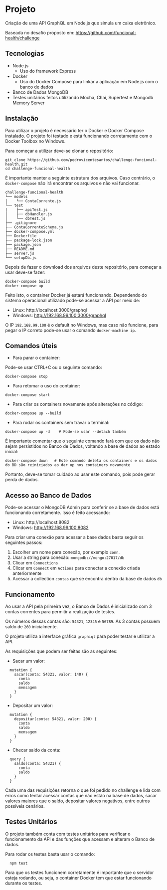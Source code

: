 # Projeto

Criação de uma API GraphQL em Node.js que simula um caixa eletrônico.

Baseada no desafio proposto em: https://github.com/funcional-health/challenge

## Tecnologias

- Node.js
  * Uso do framework Express
- Docker
  * Uso do Docker Compose para linkar a aplicação em Node.js com o banco de dados
- Banco de Dados MongoDB
- Testes unitários feitos utilizando Mocha, Chai, Supertest e Mongodb Memory Server

## Instalação

Para utilizar o projeto é necessário ter o Docker e Docker Compose instalado. O projeto foi testado e está funcionando corretamente com o Docker Toolbox no Windows.

Para começar a utilizar deve-se clonar o repositório:

```shell
git clone https://github.com/pedrovicentesantos/challenge-funcional-health.git
cd challenge-funcional-health
```

É importante manter a seguinte estrutura dos arquivos. Caso contrário, o `docker-compose` não irá encontrar os arquivos e não vai funcionar.
  
    challenge-funcional-health  
    └── models
    │    └── ContaCorrente.js
    └── test
    |    ├── apiTest.js
    │    ├── dbHandler.js
    │    └── dbTest.js
    ├── .gitignore
    ├── ContaCorrenteSchema.js
    ├── docker-compose.yml
    ├── Dockerfile
    ├── package-lock.json
    ├── package.json
    ├── README.md
    ├── server.js
    └── setupDb.js

Depois de fazer o download dos arquivos deste repositório, para começar a usar deve-se fazer:

```shell
docker-compose build  
docker-compose up
```

Feito isto, o container Docker já estará funcionando. Dependendo do sistema operacional utilizado pode-se acessar a API por meio de:
- Linux: http://localhost:3000/graphql
- Windows: http://192.168.99.100:3000/graphql

O IP `192.168.99.100` é o default no Windows, mas caso não funcione, para pegar o IP correto pode-se usar o comando `docker-machine ip`.

## Comandos úteis

- Para parar o container:

Pode-se usar CTRL+C ou o seguinte comando:

```shell
docker-compose stop
```

- Para retomar o uso do container:

```shell
docker-compose start
```

- Para criar os containers novamente após alterações no código:

```shell
docker-compose up --build
```

- Para rodar os containers sem travar o terminal:

```shell
docker-compose up -d    # Pode-se usar --detach também
```

É importante comentar que o seguinte comando fará com que os dado não sejam persistidos no Banco de Dados, voltando a base de dados ao estado inicial:

```shell
docker-compose down   # Este comando deleta os containers e os dados do BD são reiniciados ao dar up nos containers novamente
```

Portanto, deve-se tomar cuidado ao usar este comando, pois pode gerar perda de dados.

## Acesso ao Banco de Dados
Pode-se acessar o MongoDB Admin para conferir se a base de dados está funcionando corretamente. Isso é feito acessando:

- Linux: http://localhost:8082
- Windows: http://192.168.99.100:8082

Para criar uma conexão para acessar a base dados basta seguir os seguintes passos:

1. Escolher um nome para conexão, por exemplo `conn`.
2. Usar a string para conexão: `mongodb://mongo:27017/db`
3. Clicar em `Connections`
4. Clicar em `Connect` em `Actions` para conectar a conexão criada anteriormente
5. Acessar a collection `contas` que se encontra dentro da base de dados `db`

## Funcionamento
Ao usar a API pela primeira vez, o Banco de Dados é inicializado com 3 contas correntes para permitir a realização de testes. 

Os números dessas contas são: `54321`, `12345` e `56789`. As 3 contas possuem saldo de `260` inicialmente.

O projeto utiliza a interface gráfica `graphiql` para poder testar e utilizar a API.

As requisições que podem ser feitas são as seguintes:

- Sacar um valor:

```shell
  mutation {
    sacar(conta: 54321, valor: 140) {
      conta
      saldo
      mensagem
    }
  }
```

- Depositar um valor:

```shell
  mutation {
    depositar(conta: 54321, valor: 200) {
      conta
      saldo
      mensagem
    }
  }
```

- Checar saldo da conta: 

```shell
  query {
    saldo(conta: 54321) {
      conta
      saldo
    }
  }
```

Cada uma das requisições retorna o que foi pedido no challenge e lida com erros como tentar acessar contas que não estão na base de dados, sacar valores maiores que o saldo, depositar valores negativos, entre outros possíveis cenários.

## Testes Unitários
O projeto também conta com testes unitários para verificar o funcionamento da API e das funções que acessam e alteram o Banco de dados.

Para rodar os testes basta usar o comando:

```shell
  npm test
```

Para que os testes funcionem corretamente é importante que o servidor esteja rodando, ou seja, o container Docker tem que estar funcionando durante os testes.